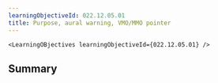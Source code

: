 ```yaml
---
learningObjectiveId: 022.12.05.01
title: Purpose, aural warning, VMO/MMO pointer
---
```


```tsx eval
<LearningOBjectives learningObjectiveId={022.12.05.01} />
```

## Summary
